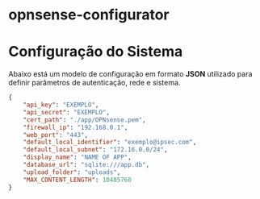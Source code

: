 # opnsense-configurator

# Configuração do Sistema

Abaixo está um modelo de configuração em formato **JSON** utilizado para definir parâmetros de autenticação, rede e sistema.

```json
{
    "api_key": "EXEMPLO",
    "api_secret": "EXEMPLO",
    "cert_path": "./app/OPNsense.pem",
    "firewall_ip": "192.168.0.1",
    "web_port": "443",
    "default_local_identifier": "exemplo@ipsec.com",
    "default_local_subnet": "172.16.0.0/24",
    "display_name": "NAME OF APP",
    "database_url": "sqlite:///app.db",
    "upload_folder": "uploads",
    "MAX_CONTENT_LENGTH": 10485760
}
